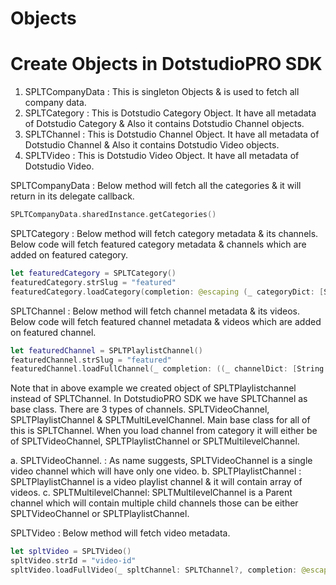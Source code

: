 # Objects


# Create Objects in DotstudioPRO SDK

1. SPLTCompanyData : This is singleton Objects & is used to fetch all company data. 
2. SPLTCategory : This is Dotstudio Category Object. It have all metadata of Dotstudio Category & Also it contains Dotstudio Channel objects.
3. SPLTChannel : This is Dotstudio Channel Object. It have all metadata of Dotstudio Channel & Also it contains Dotstudio Video objects.
4. SPLTVideo : This is Dotstudio Video Object. It have all metadata of Dotstudio Video.

SPLTCompanyData : Below method will fetch all the categories & it will return in its delegate callback.
```swift
SPLTCompanyData.sharedInstance.getCategories()
```

SPLTCategory : Below method will fetch category metadata & its channels. Below code will fetch featured category metadata & channels which are added on featured category.
```swift
let featuredCategory = SPLTCategory()
featuredCategory.strSlug = "featured"
featuredCategory.loadCategory(completion: @escaping (_ categoryDict: [String: Any]) -> Void, completionError: @escaping (_ error: NSError) -> Void)
```


SPLTChannel : Below method will fetch channel metadata & its videos. Below code will fetch featured channel metadata & videos which are added on featured channel.
```swift
let featuredChannel = SPLTPlaylistChannel()
featuredChannel.strSlug = "featured"
featuredChannel.loadFullChannel(_ completion: ((_ channelDict: [String: Any]) -> Void)?, completionError: ((_ error: NSError) -> Void)?)
```

Note that in above example we created object of SPLTPlaylistchannel instead of SPLTChannel. In DotstudioPRO SDK we have SPLTChannel as base class.
There are 3 types of channels. SPLTVideoChannel, SPLTPlaylistChannel & SPLTMultiLevelChannel. Main base class for all of this is SPLTChannel.
When you load channel from category it will either be of SPLTVideoChannel, SPLTPlaylistChannel or SPLTMultilevelChannel.

a. SPLTVideoChannel. : As name suggests, SPLTVideoChannel is a single video channel which will have only one video.
b. SPLTPlaylistChannel : SPLTPlaylistChannel is a video playlist channel & it will contain array of videos.
c. SPLTMultilevelChannel: SPLTMultilevelChannel is a Parent channel which will contain multiple child channels those can be either SPLTVideoChannel or SPLTPlaylistChannel.


SPLTVideo : Below method will fetch video metadata.
```swift
let spltVideo = SPLTVideo()
spltVideo.strId = "video-id"
spltVideo.loadFullVideo(_ spltChannel: SPLTChannel?, completion: @escaping (_ videoDict: [String: Any]) -> Void, completionError: @escaping (_ error: NSError) -> Void)
```





